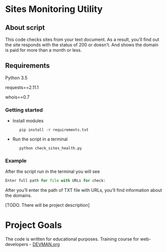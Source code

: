 # Sites Monitoring Utility

## About script

This code сhecks sites from your text document. As a result, you’ll find out the site responds with the status of 200 or doesn’t. And shows the domain is paid for more than a month or less.

## Requirements

Python 3.5

requests==2.11.1

whois==0.7

### Getting started

* Install modules
      
         pip install -r requirements.txt

* Run the script in a terminal

         python check_sites_health.py

### Example
After the script run in the terminal you will see

```python
Enter full path for file with URLs for check:
```
After you’ll enter the path of TXT file with URLs, you’ll find information about the domains.


[TODO. There will be project description]

# Project Goals

The code is written for educational purposes. Training course for web-developers - [DEVMAN.org](https://devman.org)

